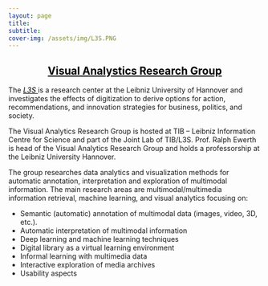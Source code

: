 ```yaml
---
layout: page
title:
subtitle: 
cover-img: /assets/img/L3S.PNG
---
```

<center><a href="http://www.l3s.de/en" style="color:black"><h2> Visual Analystics Research Group </h2></a>
</center>

The <a href="http://www.l3s.de/en" style="color:black"><i> L3S </i></a> is a research center at the Leibniz University of Hannover and investigates the effects of digitization to derive options for action, recommendations, and innovation strategies for business, politics, and society.

The Visual Analytics Research Group is hosted at TIB – Leibniz Information Centre for Science and part of the Joint Lab of TIB/L3S. Prof. Ralph Ewerth is head of the Visual Analytics Research Group and holds a professorship at the Leibniz University Hannover.

The group researches data analytics and visualization methods for automatic annotation, interpretation and exploration of multimodal information. The main research areas are multimodal/multimedia information retrieval, machine learning, and visual analytics focusing on:

- Semantic (automatic) annotation of multimodal data (images, video, 3D, etc.).
- Automatic interpretation of multimodal information
- Deep learning and machine learning techniques
- Digital library as a virtual learning environment
- Informal learning with multimedia data
- Interactive exploration of media archives
- Usability aspects


